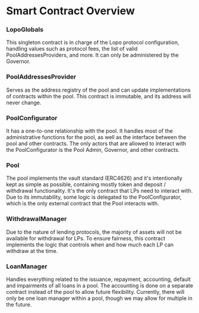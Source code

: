 # Smart Contract Overview

### LopoGlobals

This singleton contract is in charge of the Lopo protocol configuration, handling values such as protocol fees, the list of valid PoolAddressesProviders, and more. It can only be administered by the Governor.

### PoolAddressesProvider

Serves as the address registry of the pool and can update implementations of contracts within the pool. This contract is immutable, and its address will never change.

### PoolConfigurator

It has a one-to-one relationship with the pool. It handles most of the administrative functions for the pool, as well as the interface between the pool and other contracts. The only actors that are allowed to interact with the PoolConfigurator is the Pool Admin, Governor, and other contracts.

### Pool

The pool implements the vault standard (ERC4626) and it's intentionally kept as simple as possible,  containing mostly token and deposit / withdrawal functionality. It's the only contract that LPs need to interact with. Due to its immutability, some logic is delegated to the PoolConfigurator, which is the only external contract that the Pool interacts with.

### WithdrawalManager

Due to the nature of lending protocols, the majority of assets will not be available for withdrawal for LPs. To ensure fairness, this contract implements the logic that controls when and how much each LP can withdraw at the time.

### LoanManager

Handles everything related to the issuance, repayment, accounting, default and impairments of all loans in a pool. The accounting is done on a separate contract instead of the pool to allow future flexibility. Currently, there will only be one loan manager within a pool, though we may allow for multiple in the future.
